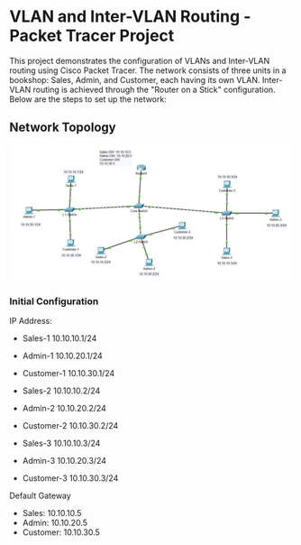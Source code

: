 # VLAN and Inter-VLAN Routing - Packet Tracer Project

This project demonstrates the configuration of VLANs and Inter-VLAN routing using Cisco Packet Tracer. The network consists of three units in a bookshop: Sales, Admin, and Customer, each having its own VLAN. Inter-VLAN routing is achieved through the "Router on a Stick" configuration. Below are the steps to set up the network:

## Network Topology
![Network Topology](https://github.com/yukwokto/Network-VLAN-Inter-VLAN/blob/cdf7ff7a580be85d3bf39301123e11878d6fadcd/pictures/Network_Topology.png)

### Initial Configuration

IP Address:

- Sales-1		  10.10.10.1/24
- Admin-1		  10.10.20.1/24
- Customer-1	10.10.30.1/24

- Sales-2		  10.10.10.2/24
- Admin-2		  10.10.20.2/24
- Customer-2	10.10.30.2/24

- Sales-3		  10.10.10.3/24
- Admin-3		  10.10.20.3/24
- Customer-3	10.10.30.3/24

Default Gateway

- Sales:		  10.10.10.5
- Admin: 		  10.10.20.5
- Customer:   10.10.30.5


